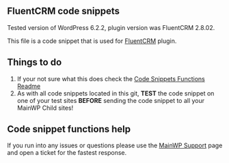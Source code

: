 ## FluentCRM code snippets

Tested version of WordPress 6.2.2, plugin version was FluentCRM 2.8.02.

This file is a code snippet that is used for [FluentCRM](https://wordpress.org/plugins/fluent-crm/) plugin. 

## Things to do

1. If your not sure what this does check the [Code Snippets Functions Readme](https://github.com/mainwp/Code-Snippets-Functions/blob/master/README.md)
2. As with all code snippets located in this git, **TEST** the code snippet on one of your test sites **BEFORE** sending the code snippet to all your MainWP Child sites!

## Code snippet functions help

If you run into any issues or questions please use the [MainWP Support](https://mainwp.com/support/) page and open a ticket for the fastest response.

